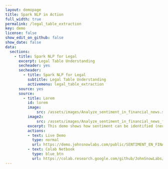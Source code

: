 ```yaml
---
layout: demopage
title: Spark NLP in Action
full_width: true
permalink: /legal_table_extraction
key: demo
license: false
show_edit_on_github: false
show_date: false
data:
  sections:  
    - title: Spark NLP for Legal
      excerpt: Legal Table Understanding
      secheader: yes
      secheader:
        - title: Spark NLP for Legal
          subtitle: Legal Table Understanding
          activemenu: legal_table_extraction
      source: yes
      source: 
        - title: Lorem
          id: lorem 
          image: 
              src: /assets/images/Analyze_sentiment_in_financial_news.svg
          image2: 
              src: /assets/images/Analyze_sentiment_in_financial_news_f.svg
          excerpt: This demo shows how sentiment can be identified (neutral, positive or negative) in financial news.
          actions:
          - text: Live Demo
            type: normal
            url: https://demo.johnsnowlabs.com/public/SENTIMENT_EN_FINANCE/
          - text: Colab Netbook
            type: blue_btn
            url: https://colab.research.google.com/github/JohnSnowLabs/spark-nlp-workshop/blob/master/tutorials/streamlit_notebooks/SENTIMENT_EN_FINANCE.ipynb
---
```

